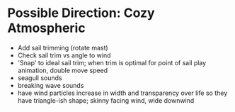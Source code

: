 # Possible Direction: Cozy Atmospheric
- Add sail trimming (rotate mast)
- Check sail trim vs angle to wind
- 'Snap' to ideal sail trim; when trim is optimal for point of sail play animation, double move speed
- seagull sounds
- breaking wave sounds
- have wind particles increase in width and transparency over life so they have triangle-ish shape; skinny facing wind, wide downwind
